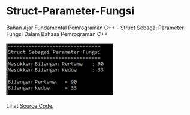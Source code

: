 # Struct-Parameter-Fungsi
Bahan Ajar Fundamental Pemrograman C++ - Struct Sebagai Parameter Fungsi Dalam Bahasa Pemrograman C++<br><br>
<img src="https://github.com/RizkyKhapidsyah/Struct-Parameter-Fungsi__CPP/blob/master/Results/001.PNG"><br><br>
Lihat <a href="https://github.com/RizkyKhapidsyah/Struct-Parameter-Fungsi__CPP/blob/master/Source.cpp">Source Code.</a>
